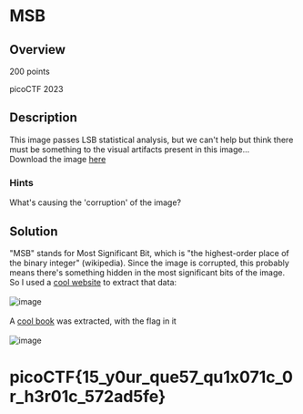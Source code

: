 # MSB
## Overview 
200 points

picoCTF 2023
## Description
This image passes LSB statistical analysis, but we can't help but think there must be something to the visual artifacts present in this image...
<br>
Download the image [here](https://artifacts.picoctf.net/c/305/Ninja-and-Prince-Genji-Ukiyoe-Utagawa-Kunisada.flag.png)
### Hints
What's causing the 'corruption' of the image?

## Solution
"MSB" stands for Most Significant Bit, which is "the highest-order place of the binary integer" (wikipedia). Since the image is corrupted, this probably means there's something hidden in the most significant bits of the image.
<br>
So I used a [cool website](https://stegonline.georgeom.net/extract) to extract that data:
<br><br>
![image](https://github.com/xoxo-ily/ctfWriteups/assets/68173773/5f3df806-7496-44dc-9397-3ac298dbfe0a)
<br><br>
A [cool book]() was extracted, with the flag in it
<br><br>
![image](https://github.com/xoxo-ily/ctfWriteups/assets/68173773/55b8f482-7595-4674-a9a8-35d211787f27)
# picoCTF{15_y0ur_que57_qu1x071c_0r_h3r01c_572ad5fe}
